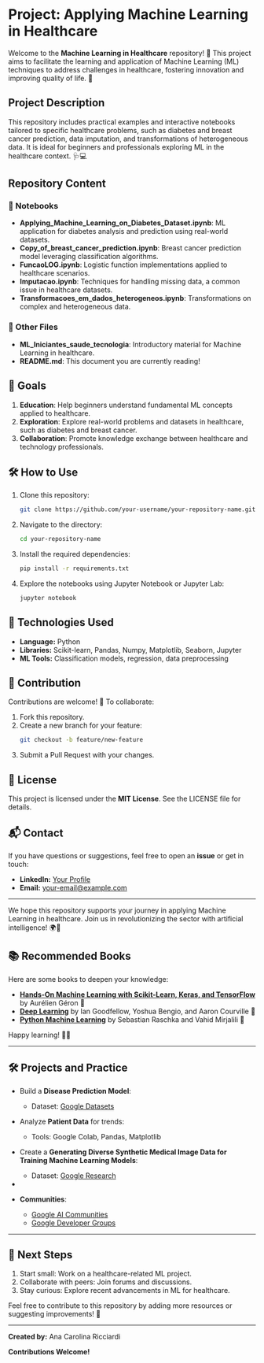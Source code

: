 # Project: Applying Machine Learning in Healthcare

Welcome to the **Machine Learning in Healthcare** repository! 🚀 This project aims to facilitate the learning and application of Machine Learning (ML) techniques to address challenges in healthcare, fostering innovation and improving quality of life. 🌟

## Project Description

This repository includes practical examples and interactive notebooks tailored to specific healthcare problems, such as diabetes and breast cancer prediction, data imputation, and transformations of heterogeneous data. It is ideal for beginners and professionals exploring ML in the healthcare context. 🩺💻

## Repository Content

### 📂 Notebooks
- **Applying_Machine_Learning_on_Diabetes_Dataset.ipynb**: ML application for diabetes analysis and prediction using real-world datasets.
- **Copy_of_breast_cancer_prediction.ipynb**: Breast cancer prediction model leveraging classification algorithms.
- **FuncaoLOG.ipynb**: Logistic function implementations applied to healthcare scenarios.
- **Imputacao.ipynb**: Techniques for handling missing data, a common issue in healthcare datasets.
- **Transformacoes_em_dados_heterogeneos.ipynb**: Transformations on complex and heterogeneous data.

### 📄 Other Files
- **ML_Iniciantes_saude_tecnologia**: Introductory material for Machine Learning in healthcare.
- **README.md**: This document you are currently reading!

## 🎯 Goals

1. **Education**: Help beginners understand fundamental ML concepts applied to healthcare.
2. **Exploration**: Explore real-world problems and datasets in healthcare, such as diabetes and breast cancer.
3. **Collaboration**: Promote knowledge exchange between healthcare and technology professionals.

## 🛠️ How to Use

1. Clone this repository:
   ```bash
   git clone https://github.com/your-username/your-repository-name.git
   ```
2. Navigate to the directory:
   ```bash
   cd your-repository-name
   ```
3. Install the required dependencies:
   ```bash
   pip install -r requirements.txt
   ```
4. Explore the notebooks using Jupyter Notebook or Jupyter Lab:
   ```bash
   jupyter notebook
   ```

## 🧰 Technologies Used

- **Language:** Python
- **Libraries:** Scikit-learn, Pandas, Numpy, Matplotlib, Seaborn, Jupyter
- **ML Tools:** Classification models, regression, data preprocessing

## 🤝 Contribution

Contributions are welcome! 🎉 To collaborate:
1. Fork this repository.
2. Create a new branch for your feature:
   ```bash
   git checkout -b feature/new-feature
   ```
3. Submit a Pull Request with your changes.

## 📜 License

This project is licensed under the **MIT License**. See the LICENSE file for details.

## 📬 Contact

If you have questions or suggestions, feel free to open an **issue** or get in touch:
- **LinkedIn:** [Your Profile](https://www.linkedin.com/in/your-profile)
- **Email:** your-email@example.com

---
We hope this repository supports your journey in applying Machine Learning in healthcare. Join us in revolutionizing the sector with artificial intelligence! 🌍🤖

## 📚 Recommended Books

Here are some books to deepen your knowledge:

- **[Hands-On Machine Learning with Scikit-Learn, Keras, and TensorFlow](https://www.amazon.com/Hands-Machine-Learning-Scikit-Learn-TensorFlow/dp/1492032646)** by Aurélien Géron 📘
- **[Deep Learning](https://www.amazon.com/Deep-Learning-Adaptive-Computation-Machine/dp/0262035618)** by Ian Goodfellow, Yoshua Bengio, and Aaron Courville 📙
- **[Python Machine Learning](https://www.amazon.com/Python-Machine-Learning-Powerful-predictive/dp/1789955750)** by Sebastian Raschka and Vahid Mirjalili 📗

Happy learning! 📖✨

---

## 🛠️ **Projects and Practice**
- Build a **Disease Prediction Model**:
  - Dataset: [Google Datasets](https://datasetsearch.research.google.com/)
- Analyze **Patient Data** for trends:
  - Tools: Google Colab, Pandas, Matplotlib
- Create a **Generating Diverse Synthetic Medical Image Data for Training Machine Learning Models**:
  - Dataset: [Google Research](https://research.google/blog/generating-diverse-synthetic-medical-image-data-for-training-machine-learning-models/)

-
- **Communities**:
  - [Google AI Communities](https://googlecloudcommunity.com/gc/AI-ML/bd-p/cloud-ai-ml)
  - [Google Developer Groups](https://developers.google.com/community?hl=pt-br)

---

## 🚀 **Next Steps**
1. Start small: Work on a healthcare-related ML project.
2. Collaborate with peers: Join forums and discussions.
3. Stay curious: Explore recent advancements in ML for healthcare.

Feel free to contribute to this repository by adding more resources or suggesting improvements! 🤝

---

**Created by:** Ana Carolina Ricciardi

**Contributions Welcome!**
